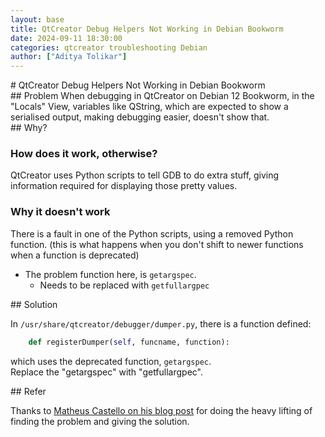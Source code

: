```yaml
---
layout: base
title: QtCreator Debug Helpers Not Working in Debian Bookworm
date: 2024-09-11 18:30:00
categories: qtcreator troubleshooting Debian
author: ["Aditya Tolikar"]
---
```

<div markdown="1" class="content-tile">
# QtCreator Debug Helpers Not Working in Debian Bookworm

<div markdown="1" class="content-tile-l2">
## Problem  
When debugging in QtCreator on Debian 12 Bookworm, in the "Locals" View, variables like QString, which are expected to show a serialised output, making debugging easier, doesn't show that.

</div>
<div markdown="1" class="content-tile-l2">
## Why?  

### How does it work, otherwise?  
QtCreator uses Python scripts to tell GDB to do extra stuff, giving information required for displaying those pretty values.

### Why it doesn't work  
There is a fault in one of the Python scripts, using a removed Python function. (this is what happens when you don't shift to newer functions when a function is deprecated)  
- The problem function here, is `getargspec`.
  - Needs to be replaced with `getfullargpec`

</div>
<div markdown="1" class="content-tile-l2">
## Solution  

In `/usr/share/qtcreator/debugger/dumper.py`, there is a function defined:  
```python
    def registerDumper(self, funcname, function):
```
which uses the deprecated function, `getargspec`.  
Replace the "getargspec" with "getfullargpec".

</div>
<div markdown="1" class="content-tile-l2">
## Refer

Thanks to [Matheus Castello on his blog post](https://microhobby.com.br/blog/2023/08/08/qt-creator-v9-0-2-debug-helpers-not-working-on-ubuntu-23-04-and-debian-bookworm-12/) for doing the heavy lifting of finding the problem and giving the solution.

</div>
</div>
